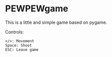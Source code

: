 # PEWPEWgame
This is a little and simple game based on pygame.

Controls:
```a/d: Movement
</>: Movement
Space: Shoot
ESC: Leave game
```

